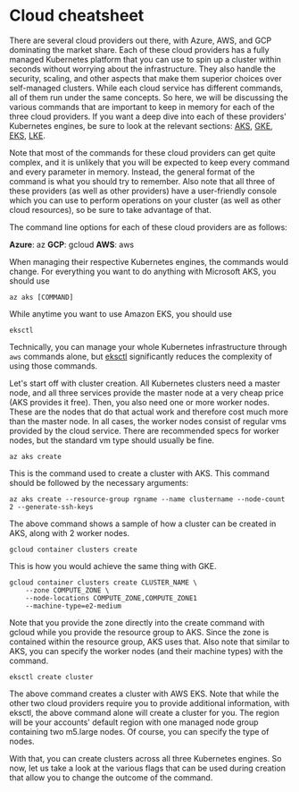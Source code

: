 # Cloud cheatsheet

There are several cloud providers out there, with Azure, AWS, and GCP dominating the market share. Each of these cloud providers has a fully managed Kubernetes platform that you can use to spin up a cluster within seconds without worrying about the infrastructure. They also handle the security, scaling, and other aspects that make them superior choices over self-managed clusters. While each cloud service has different commands, all of them run under the same concepts. So here, we will be discussing the various commands that are important to keep in memory for each of the three cloud providers. If you want a deep dive into each of these providers' Kubernetes engines, be sure to look at the relevant sections: [AKS](../AKS101/what-is-aks.md), [GKE](../GKE101/what-is-gke.md), [EKS](../EKS101/what-is-eks.md), [LKE](../LKE101/what-is-lke.md).

Note that most of the commands for these cloud providers can get quite complex, and it is unlikely that you will be expected to keep every command and every parameter in memory. Instead, the general format of the command is what you should try to remember. Also note that all three of these providers (as well as other providers) have a user-friendly console which you can use to perform operations on your cluster (as well as other cloud resources), so be sure to take advantage of that.

The command line options for each of these cloud providers are as follows:

**Azure**: az
**GCP**: gcloud
**AWS**: aws

When managing their respective Kubernetes engines, the commands would change. For everything you want to do anything with Microsoft AKS, you should use

```
az aks [COMMAND]
```

While anytime you want to use Amazon EKS, you should use

```
eksctl
```

Technically, you can manage your whole Kubernetes infrastructure through `aws` commands alone, but [eksctl](https://eksctl.io) significantly reduces the complexity of using those commands.

Let's start off with cluster creation. All Kubernetes clusters need a master node, and all three services provide the master node at a very cheap price (AKS provides it free). Then, you also need one or more worker nodes. These are the nodes that do that actual work and therefore cost much more than the master node. In all cases, the worker nodes consist of regular vms provided by the cloud service. There are recommended specs for worker nodes, but the standard vm type should usually be fine. 

```
az aks create
```

This is the command used to create a cluster with AKS. This command should be followed by the necessary arguments:

```
az aks create --resource-group rgname --name clustername --node-count 2 --generate-ssh-keys
```

The above command shows a sample of how a cluster can be created in AKS, along with 2 worker nodes.

```
gcloud container clusters create
```

This is how you would achieve the same thing with GKE. 

```
gcloud container clusters create CLUSTER_NAME \
    --zone COMPUTE_ZONE \
    --node-locations COMPUTE_ZONE,COMPUTE_ZONE1
    --machine-type=e2-medium 
```

Note that you provide the zone directly into the create command with gcloud while you provide the resource group to AKS. Since the zone is contained within the resource group, AKS uses that. Also note that similar to AKS, you can specify the worker nodes (and their machine types) with the command.

```
eksctl create cluster
```

The above command creates a cluster with AWS EKS. Note that while the other two cloud providers require you to provide additional information, with eksctl, the above command alone will create a cluster for you. The region will be your accounts' default region with one managed node group containing two m5.large nodes. Of course, you can specify the type of nodes.

With that, you can create clusters across all three Kubernetes engines. So now, let us take a look at the various flags that can be used during creation that allow you to change the outcome of the command.